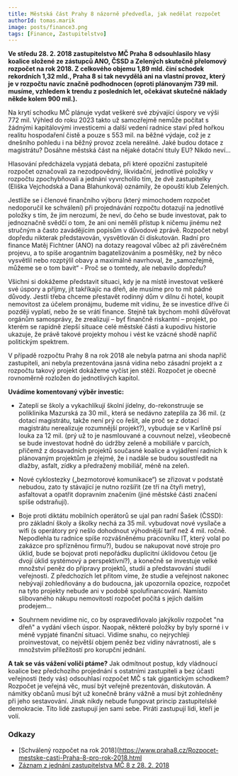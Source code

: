 ```yaml
---
title: Městská část Prahy 8 názorně předvedla, jak nedělat rozpočet
authorId: tomas.marik
image: posts/finance3.png
tags: [Finance, Zastupitelstvo]
---
```


**Ve středu 28. 2. 2018 zastupitelstvo MČ Praha 8 odsouhlasilo hlasy koalice složené ze zástupců ANO, ČSSD a Zelených skutečně přelomový rozpočet na rok 2018. Z celkového objemu 1,89 mld. činí schodek rekordních 1,32 mld., Praha 8 si tak nevydělá ani na vlastní provoz, který je v rozpočtu navíc značně podhodnocen (oproti plánovaným 739 mil. musíme, vzhledem k trendu z posledních let, očekávat skutečné náklady někde kolem 900 mil.).**

Na krytí schodku MČ plánuje vydat veškeré své zbývající úspory ve výši 772 mil. Výhled do roku 2023 takto už samozřejmě nemůže počítat s žádnými kapitálovými investicemi a další vedení radnice staví před hořkou realitu hospodaření čistě a pouze s 553 mil. na běžné výdaje, což je z dnešního pohledu i na běžný provoz zcela nereálné. Jaké budou dotace z magistrátu? Dosáhne městská část na nějaké dotační tituly EU? Nikdo neví…

Hlasování předcházela vypjatá debata, při které opoziční zastupitelé rozpočet označovali za nezodpovědný, likvidační, jednotlivé položky v rozpočtu zpochybňovali a jednání vyvrcholilo tím, že dvě zastupitelky (Eliška Vejchodská a Dana Blahunková) oznámily, že opouští klub Zelených.

Jestliže se i členové finančního výboru (který mimochodem rozpočet nedoporučil ke schválení) při projednávání rozpočtu dotazují na jednotlivé položky s tím, že jim nerozumí, že neví, do čeho se bude investovat, pak to jednoznačně svědčí o tom, že ani oni neměli přístup k ničemu jinému než stručným a často zavádějícím popisům v důvodové zprávě. Rozpočet nebyl dopředu nikterak představován, vysvětlován či diskutován. Radní pro finance Matěj Fichtner (ANO) na dotazy reagoval vůbec až při závěrečném projevu, a to spíše arogantním bagatelizováním a posměšky, než by něco vysvětlil nebo rozptýlil obavy a maximálně navrhoval, že „samozřejmě, můžeme se o tom bavit“ - Proč se o tomtedy, ale nebavilo dopředu?

Všichni si dokážeme představit situaci, kdy je na místě investovat veškeré své úspory a příjmy, jít takříkajíc na dřeň, ale musíme pro to mít pádné důvody. Jestli třeba chceme přestavět rodinný dům v dílnu či hotel, koupit nemovitost za účelem pronájmu, budeme mít vidinu, že se investice dříve či později vyplatí, nebo že se vrátí finance. Stejně tak bychom mohli důvěřovat orgánům samosprávy, že zrealizují – byť finančně riskantní – projekt, po kterém se rapidně zlepší situace celé městské části a kupodivu historie ukazuje, že právě takové projekty mohou i vést ke vzácné shodě napříč politickým spektrem.

V případě rozpočtu Prahy 8 na rok 2018 ale nebyla patrna ani shoda napříč zastupiteli, ani nebyla prezentována jasná vidina nebo zásadní projekt a z rozpočtu takový projekt dokážeme vyčíst jen stěží. Rozpočet je obecně rovnoměrně rozložen do jednotlivých kapitol.

**Uvádíme komentovaný výběr investic:**

- Zateplí se školy a vykachlíkují školní jídelny, do-rekonstruuje se poliklinika Mazurská za 30 mil., která se nedávno zateplila za 36 mil. (z dotací magistrátu, takže není prý co řešit, ale proč se z dotací magistrátu nerealizuje rozumnější projekt?), vybuduje se v Karlíně psí louka za 12 mil. (prý už to je nasmlouvané a couvnout nelze), všeobecně se bude investovat hodně do údržby zeleně a mobiliáře v parcích, přičemž z dosavadních projektů současné koalice a vyjádření radních k plánovaným projektům je zřejmé, že i nadále se budou soustředit na dlažby, asfalt, zídky a předražený mobiliář, méně na zeleň.

- Nové cyklostezky („bezmotorové komunikace“) se zřizovat v podstatě nebudou, zato ty stávající je nutno rozšířit (ze tří na čtyři metry), asfaltovat a opatřit dopravním značením (jiné městské části značení spíše odstraňují).

- Boje proti diktátu mobilních operátorů se ujal pan radní Šašek (ČSSD): pro základní školy a školky nechá za 35 mil. vybudovat nové vysílače a wifi (s operátory prý nešlo dohodnout výhodnější tarif než 4 mil. ročně. Nepodlehla tu radnice spíše rozvášněnému pracovníku IT, který volal po zakázce pro spřízněnou firmu?), budou se nakupovat nové stroje pro úklid, bude se bojovat proti nepořádku duplicitní úklidovou četou (je dvojí úklid systémový a perspektivní?), a konečně se investuje velké množství peněz do přípravy projektů, studií a představování studií veřejnosti. Z předchozích let přitom víme, že studie a veřejnost nakonec nebývají zohledňovány a do budoucna, jak upozornila opozice, rozpočet na tyto projekty nebude ani v podobě spolufinancování. Namísto slibovaného nákupu nemovitostí rozpočet počítá s jejich dalším prodejem…

- Souhrnem nevidíme nic, co by ospravedlňovalo jakýkoliv rozpočet "na dřeň" a vydání všech úspor. Naopak, některé položky by byly sporné i v méně vypjaté finanční situaci. Vidíme snahu, co nejrychleji proinvestovat, co největší objem peněz bez vidiny návratnosti, ale s množstvím příležitostí pro korupční jednání.

**A tak se vás vážení voliči ptáme?** Jak odmítnout postup, kdy vládnoucí koalice bez předchozího projednání s ostatními zastupiteli a bez účasti veřejnosti (tedy vás) odsouhlasí rozpočet MČ s tak gigantickým schodkem? Rozpočet je veřejná věc, musí být veřejně prezentován, diskutován. A námitky občanů musí být už konečně brány vážně a musí být zohledněny při jeho sestavování. Jinak nikdy nebude fungovat princip zastupitelské demokracie. Tito lidé zastupují jen sami sebe. Piráti zastupují lidi, kteří je volí.

### Odkazy
- [Schválený rozpočet na rok 2018](https://www.praha8.cz/Rozpocet-mestske-casti-Praha-8-pro-rok-2018.html
- [Záznam z jednání zastupitelstva MČ 8 z 28. 2. 2018](http://bitest.videostream.sk/praha8/archiv/20180228/index.html)
